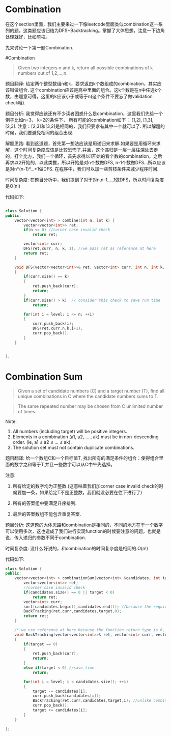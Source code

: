 # Combination

在这个section里面，我们主要来过一下像leetcode里面类似combination这一系列的题，这类题应该归结为DFS+Backtracking。掌握了大体思想，注意一下边角处理就好，比如剪枝。

先来讨论一下第一题Combination.

#Combination

> Given two integers n and k, return all possible combinations of k numbers out of 1,2,...,n.

题目翻译:
给定两个整型数组n和k，要求返由k个数组成的combination，其实应该叫做组合. 这个combination应该是高中里面的组合。这k个数是在n中任选k个数，由题意可得，这里的k应该小于或等于n(这个条件不要忘了做validation check哦).

题目分析:
我觉得应该还有不少读者困惑什么是combination，这里我们先给一个例子比如n=3， k=2的条件下， 所有可能的combination如下：
[1,2], [1,3], [2,3]. 注意：[2,3]和[3,2]是相同的，我们只要求有其中一个就可以了.
所以解题的时候，我们要避免相同的组合出现.

解题思路:
看到这道题，首先第一想法应该是用递归来求解.如果要是用循环来求解，这个时间复杂度应该是比较恐怖了.并且，这个递归是一层一层往深处去走的，打个比方，我们一个循环，首先求得以1开始的看个数的combination，之后再求以2开始的，以此类推，所以开始是对n个数做DFS, n-1个数做DFS...所以应该是对n*(n-1)*...*1做DFS. 在程序中，我们可以加一些剪枝条件来减少程序时间.


时间复杂度:
在题目分析中，我们提到了对于对n,n-1,...,1做DFS，所以时间复杂度是O(n!)

代码如下:

```c++

class Solution {
public:
    vector<vector<int> > combine(int n, int k) {
        vector<vector<int>> ret;
        if(n <= 0) //corner case invalid check
            return ret;

        vector<int> curr;
        DFS(ret,curr, n, k, 1); //we pass ret as reference at here
        return ret;
    }

    void DFS(vector<vector<int>>& ret, vector<int> curr, int n, int k, int level)
    {
        if(curr.size() == k)
        {
            ret.push_back(curr);
            return;
        }
        if(curr.size() > k)  // consider this check to save run time
            return;

        for(int i = level; i <= n; ++i)
        {
            curr.push_back(i);
            DFS(ret,curr,n,k,i+1);
            curr.pop_back();
        }
    }


};
```

# Combination Sum

> Given a set of candidate numbers (C) and a target number (T), find all unique combinations in C where the candidate numbers sums to T.

> The same repeated number may be chosen from C unlimited number of times.

 Note:
 1. All numbers (including target) will be positive integers.
 2. Elements in a combination (a1, a2, … , ak) must be in non-descending order. (ie, a1 ≤ a2 ≤ … ≤ ak).
 3. The solution set must not contain duplicate combinations.

题目翻译:
给一个数组C和一个目标值T, 找出所有的满足条件的组合：使得组合里面的数字之和等于T,并且一些数字可以从C中午先选择。

注意:
1. 所有给定的数字均为正整数.(这意味着我们加corner case invalid check的时候要加一条，如果给定T不是正整数，我们就没必要在往下进行了)

2. 所有的答案组中要满足升序排列.

3. 最后的答案数组不能包含重复答案.

题目分析:
这道题的大体思路和combination是相同的，不同的地方在于一个数字可以使用多次，这也造成了我们进行实现function的时候要注意的问题，也就是说，传入递归的参数不同于combination.

时间复杂度:
没什么好说的，和combination的时间复杂度是相同的.O(n!)

代码如下:

```c++
class Solution {
public:
    vector<vector<int> > combinationSum(vector<int> &candidates, int target) {
        vector<vector<int>> ret;
        //corner case invalid check
        if(candidates.size() == 0 || target < 0)
            return ret;
        vector<int> curr;
        sort(candidates.begin(),candidates.end()); //because the requirments need the elements should be in non-descending order
        BackTracking(ret,curr,candidates,target,0);
        return ret;
    }

    /* we use reference at here because the function return type is 0, make the code understand easily */
    void BackTracking(vector<vector<int>>& ret, vector<int> curr, vector<int> candidates, int target, int level)
    {
        if(target == 0)
        {
            ret.push_back(curr);
            return;
        }
        else if(target < 0) //save time
            return;

        for(int i = level; i < candidates.size(); ++i)
        {
            target -= candidates[i];
            curr.push_back(candidates[i]);
            BackTracking(ret,curr,candidates,target,i); //unlike combination, we do not use i+1 because we can use the same number multiple times.
            curr.pop_back();
            target += candidates[i];
        }
    }

};
```



